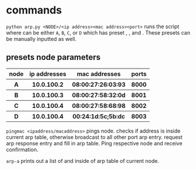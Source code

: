 # commands 
```python arp.py <NODE>/<ip address><mac address><port>```
runs the script where <NODE> can be either `A`, `B`, `C`, or `D` which has preset <ip addresses>, <mac addresses>, and <ports>. These presets can be manually inputted as well.

## presets node parameters
<table>
  <tr>
    <th>node</th>
    <th>ip addresses</th>
    <th>mac addresses</th>
    <th>ports</th>
  </tr>
  <tr>
    <th>A</th>
    <th>10.0.100.2</th>
    <th>08:00:27:26:03:93</th>
    <th>8000</th>
  </tr>
    <th>B</th>
    <th>10.0.100.3</th>
    <th>08:00:27:58:32:0d</th>
    <th>8001</th>
  <tr>
    <th>C</th>
    <th>10.0.100.4</th>
    <th>08:00:27:58:68:98</th>
    <th>8002</th>
  </tr>
  <tr>
    <th>D</th>
    <th>10.0.100.4</th>
    <th>00:24:1d:5c;5b:dc</th>
    <th>8003</th>
  </tr>
</table>

```pingmac <ipaddress/macaddress>```
pings node. checks if address is inside current arp table, otherwise broadcast to all other port arp entry. request arp response entry and fill in arp table. Ping respective node and receive confirmation.

```arp-a```
prints out a list of <ip addresses> <mac addresses> and <ports> inside of arp table of current node.


 
